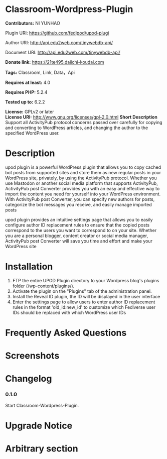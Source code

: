 # Classroom-Wordpress-Plugin #

**Contributors:** NI YUNHAO

Plugin URI: https://github.com/fedipod/upod-plugi

Author URI: http://api.edu2web.com/tinywebdb-api/ 

Document URI: http://api.edu2web.com/tinywebdb-api/    

**Donate link:** https://21te495.daiichi-koudai.com

**Tags:** Classroom, Link, Data，Api

**Requires at least:** 4.0  

**Requires PHP:** 5.2.4  

**Tested up to:** 6.2.2  

**License:** GPLv2 or later  
**License URI:** http://www.gnu.org/licenses/gpl-2.0.html 
**Short Description**
Support all ActivityPub protocol concerns passed over carefully for copying and converting to WordPress articles, and changing the author to the specified WordPress user.


# Description #
upod plugin is a powerful WordPress plugin that allows you to copy cached bot posts from supported sites and store them as new regular posts in your WordPress site, privately, by using the ActivityPub protocol. Whether you use Mastodon or another social media platform that supports ActivityPub, ActivityPub post Converter provides you with an easy and effective way to import the content you need for yourself into your WordPress environment. With ActivityPub post Converter, you can specify new authors for posts, categorize the bot messages you receive, and easily manage imported posts

upod plugin provides an intuitive settings page that allows you to easily configure author ID replacement rules to ensure that the copied posts correspond to the users you want to correspond to on your site. Whether you are a personal blogger, content creator or social media manager, ActivityPub post Converter will save you time and effort and make your WordPress site


# Installation #

1. FTP the entire UPOD Plugin directory to your Wordpress blog's plugins folder (/wp-content/plugins/).
2. Activate the plugin on the "Plugins" tab of the administration panel.
3. Install the Reveal ID plugin, the ID will be displayed in the user interface
4. Enter the settings page to allow users to enter author ID replacement rules in the format 'old_id:new_id' to customize which Fediverse user IDs should be replaced with which WordPress user IDs

# Frequently Asked Questions #

# Screenshots #

# Changelog #

### 0.1.0 ###  
Start Classroom-Wordpress-Plugin.

# Upgrade Notice #

# Arbitrary section #
